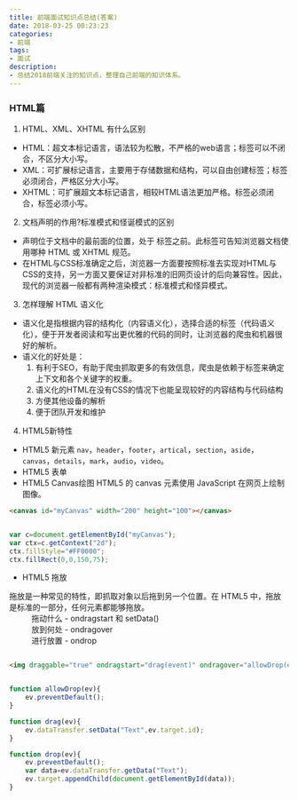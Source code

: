 ```yaml
---
title: 前端面试知识点总结(答案)
date: 2018-03-25 00:23:23
categories:
- 前端
tags:
- 面试
description:
- 总结2018前端关注的知识点，整理自己前端的知识体系。
---
```


### HTML篇
1. HTML、XML、XHTML 有什么区别
- HTML：超文本标记语言，语法较为松散，不严格的web语言；标签可以不闭合，不区分大小写。
- XML：可扩展标记语言，主要用于存储数据和结构，可以自由创建标签；标签必须闭合，严格区分大小写。
- XHTML：可扩展超文本标记语言，相较HTML语法更加严格。标签必须闭合，标签必须小写。

2. 文档声明的作用?标准模式和怪诞模式的区别
- <!doctype html>声明位于文档中的最前面的位置，处于 <html> 标签之前。此标签可告知浏览器文档使用哪种 HTML 或 XHTML 规范。
- 在HTML与CSS标准确定之后，浏览器一方面要按照标准去实现对HTML与CSS的支持，另一方面又要保证对非标准的旧网页设计的后向兼容性。因此，现代的浏览器一般都有两种渲染模式：标准模式和怪异模式。

3. 怎样理解 HTML 语义化
- 语义化是指根据内容的结构化（内容语义化），选择合适的标签（代码语义化），便于开发者阅读和写出更优雅的代码的同时，让浏览器的爬虫和机器很好的解析。
- 语义化的好处是：
    1. 有利于SEO，有助于爬虫抓取更多的有效信息，爬虫是依赖于标签来确定上下文和各个关键字的权重。
    2. 语义化的HTML在没有CSS的情况下也能呈现较好的内容结构与代码结构
    3. 方便其他设备的解析
    4. 便于团队开发和维护

4. HTML5新特性
- HTML5 新元素
    `nav`，`header`，`footer`，`artical`，`section`，`aside`，`canvas`，`details`，`mark`，`audio`，`video`。
- HTML5 表单
- HTML5 Canvas绘图
HTML5 的 canvas 元素使用 JavaScript 在网页上绘制图像。

```html
<canvas id="myCanvas" width="200" height="100"></canvas>
```

```javascript

var c=document.getElementById("myCanvas");
var ctx=c.getContext("2d");
ctx.fillStyle="#FF0000";
ctx.fillRect(0,0,150,75);

```
- HTML5 拖放
<dl>
    <dt>拖放是一种常见的特性，即抓取对象以后拖到另一个位置。在 HTML5 中，拖放是标准的一部分，任何元素都能够拖放。</dt>
    <dd>拖动什么 - ondragstart 和 setData()</dd>
    <dd>放到何处 - ondragover</dd>
    <dd>进行放置 - ondrop</dd>
</dl>

```html

<img draggable="true" ondragstart="drag(event)" ondragover="allowDrop(event)" ondrop="drop(event)"/>

```

```javascript

function allowDrop(ev){
    ev.preventDefault();
}

function drag(ev){
    ev.dataTransfer.setData("Text",ev.target.id);   
}

function drop(ev){
    ev.preventDefault();
    var data=ev.dataTransfer.getData("Text");
    ev.target.appendChild(document.getElementById(data));
}


```
